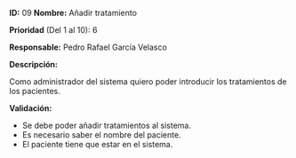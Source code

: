 **ID:** 09 **Nombre:** Añadir tratamiento

**Prioridad** (Del 1 al 10): 6

**Responsable:** Pedro Rafael García Velasco

**Descripción:**

Como administrador del sistema quiero poder introducir los tratamientos de los pacientes.

**Validación:**
  * Se debe poder añadir tratamientos al sistema.
  * Es necesario saber el nombre del paciente.
  * El paciente tiene que estar en el sistema.
